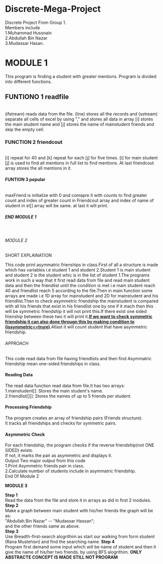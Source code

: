 # Discrete-Mega-Project
Discrete Project From Group 1.
<br> Members include <br>
1.Muhammad Hussnain <br>
2.Abdullah Bin Nazar <br>
3.Mudassar Hasan.<br>
<h1> MODULE 1 </h1>
<p>
  This program is finding a student with greater mentions. Program is divided into different functions.<br>
</p>
<p>
  <h2> FUNTIONO 1 readfile </h2> <br>
  (ifstream) reads data from the file. (line) stores all the records and (sstream) separate all cells of excel by using "," and stores all data in array [i] stores the main student name and [j] stores the name of mainstudent friends and skip the empty cell. 
</p>
<p>
  <h3> FUNCTION 2 friendcout </h3> <br>
  [i] repeat for 40 and [k] repeat for each [j] for five times. [i] for main student [j] is used to find all mentions in full list to find mentions. At last friendcout array stores the all mentions in it. <br>
</p>
<p>
  <h4> FUNTION 3 popular </h4><br>
  maxFriend is initialize with 0 and comapre it with counts to find greater count and index of greater count in Friendcout array and index of name of student in st[] array will be same. at last it will print.<br>
  <h5> END MODULE 1 </h5><br>
</p>
  <h6>MODULE 2</h6>
<h7>SHORT EXPLAINATION</h7>
<p>
  This code print asymmatric frienships in class.First of all a structure is made which has variables i.e student 1 and student 2.Student 1 is main student and student 2 is the student whic is in the list of student 1.The programs work in such a way that it first read data from file and read main student data and then the friendlist until the condition is met i.e main student reach 40 and friendlist reach 5 according to the file.Then in main function some arrays are made i.e 1D array for mainstudent and 2D for mainstudent and his friendlist.Then to check asymmetric friendship the mainstudent is compared with all his friends that exist in his friendlist one by one if it mach then this will be symmetric friendship it will not print this.If there exist one sided frienship between these two it will print it.<b><u>If we want to check symmetric friendship it can also done througn this by making condition to (issymmetric==trure)</b></u>.Atlast it will count student that have asymmetric friendship.<br>
</p>
<h6>APPROACH</h6>
<p>
  This code read data from file having friendlists and then find Asymmatric friendship mean one-sided friendships in class.<br>
</p>
 <h4>Reading Data</h4>
 The read data function read data from file.It has two arrays:<br>
 1.mainstudent[]: Stores the main student's name.<br>
2.friendlist[][]: Stores the names of up to 5 friends per student.<br>
<h4>Processing Friendship</h4>
The program creates an array of friendship pairs (Friends structure).<br>
It tracks all friendships and checks for symmetric pairs.<br>
<h4>Asymmetric Check</h4>
For each friendship, the program checks if the reverse friendship(not ONE SIDED) exists.<br>
If not, it marks the pair as asymmetric and displays it.<br>
<h7>Output</h7>
Two major output from this code<br>
1.Print Asymmetric friends pair in class.<br>
2.Calculate number of students include in asymmatric friendship.<br>
<h8>End Of Module 2</h8> <br>
    
<b> MODULE 3 </b> <br>
<p>
 <b> Step 1 </b> <br>
   Read the data from the file and store it in arrays as did in first 2 modules. <br>
   <b> Step 2 </b> <br>
   Make a graph between main student with his/her friends the graph will be as: <br>
  "Abdullah Bin Nazar" -- "Mudassar Hassan";<br>
  and the other friends same as above.<br>
  <b> Step 3 </b> <br>
  Use Breadth-first-search alogrithim as start our walking from form student (Rana Mustehisn) and find the searching name.
  <b> Step 4 </b> <br>
  Program first demand some input which will be name of student and then it give the name of his/her two friends. by using BFS alogrithim.
  <b> ONLY ABSTRACTE CONCEPT IS MADE STILL NOT PROGRAM </b> <br> 
</p>
   


